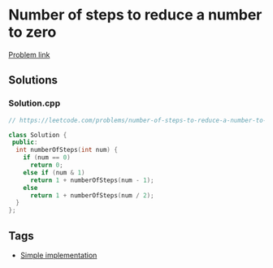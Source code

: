 # Number of steps to reduce a number to zero

[Problem link](https://leetcode.com/problems/number-of-steps-to-reduce-a-number-to-zero)

## Solutions


### Solution.cpp
```cpp
// https://leetcode.com/problems/number-of-steps-to-reduce-a-number-to-zero

class Solution {
 public:
  int numberOfSteps(int num) {
    if (num == 0)
      return 0;
    else if (num & 1)
      return 1 + numberOfSteps(num - 1);
    else
      return 1 + numberOfSteps(num / 2);
  }
};
```
## Tags

* [Simple implementation](/README.md#Simple_implementation)
